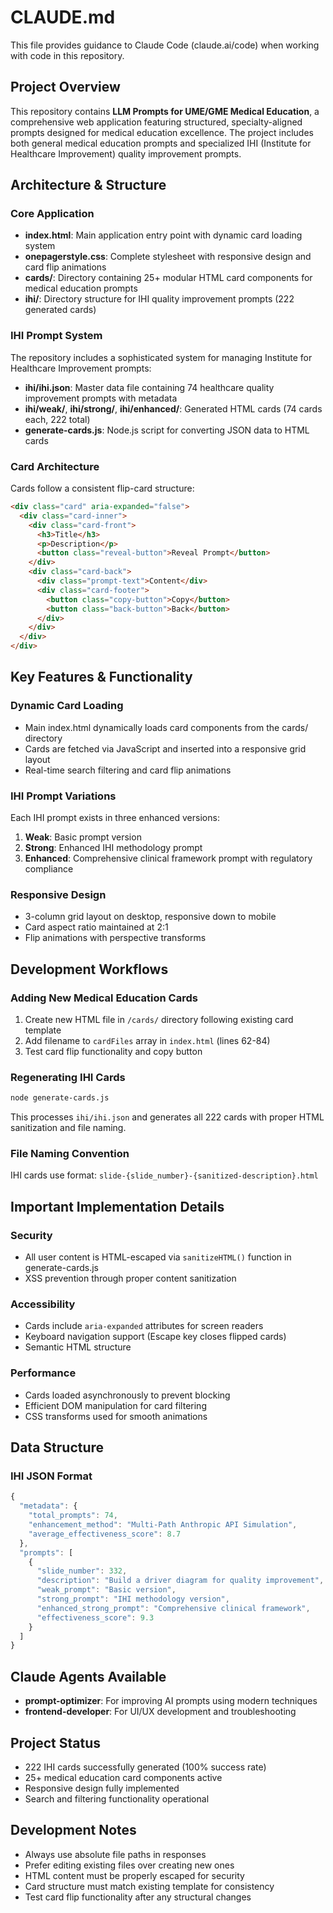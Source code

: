 # CLAUDE.md

This file provides guidance to Claude Code (claude.ai/code) when working with code in this repository.

## Project Overview

This repository contains **LLM Prompts for UME/GME Medical Education**, a comprehensive web application featuring structured, specialty-aligned prompts designed for medical education excellence. The project includes both general medical education prompts and specialized IHI (Institute for Healthcare Improvement) quality improvement prompts.

## Architecture & Structure

### Core Application
- **index.html**: Main application entry point with dynamic card loading system
- **onepagerstyle.css**: Complete stylesheet with responsive design and card flip animations
- **cards/**: Directory containing 25+ modular HTML card components for medical education prompts
- **ihi/**: Directory structure for IHI quality improvement prompts (222 generated cards)

### IHI Prompt System
The repository includes a sophisticated system for managing Institute for Healthcare Improvement prompts:
- **ihi/ihi.json**: Master data file containing 74 healthcare quality improvement prompts with metadata
- **ihi/weak/**, **ihi/strong/**, **ihi/enhanced/**: Generated HTML cards (74 cards each, 222 total)
- **generate-cards.js**: Node.js script for converting JSON data to HTML cards

### Card Architecture
Cards follow a consistent flip-card structure:
```html
<div class="card" aria-expanded="false">
  <div class="card-inner">
    <div class="card-front">
      <h3>Title</h3>
      <p>Description</p>
      <button class="reveal-button">Reveal Prompt</button>
    </div>
    <div class="card-back">
      <div class="prompt-text">Content</div>
      <div class="card-footer">
        <button class="copy-button">Copy</button>
        <button class="back-button">Back</button>
      </div>
    </div>
  </div>
</div>
```

## Key Features & Functionality

### Dynamic Card Loading
- Main index.html dynamically loads card components from the cards/ directory
- Cards are fetched via JavaScript and inserted into a responsive grid layout
- Real-time search filtering and card flip animations

### IHI Prompt Variations
Each IHI prompt exists in three enhanced versions:
1. **Weak**: Basic prompt version
2. **Strong**: Enhanced IHI methodology prompt  
3. **Enhanced**: Comprehensive clinical framework prompt with regulatory compliance

### Responsive Design
- 3-column grid layout on desktop, responsive down to mobile
- Card aspect ratio maintained at 2:1
- Flip animations with perspective transforms

## Development Workflows

### Adding New Medical Education Cards
1. Create new HTML file in `/cards/` directory following existing card template
2. Add filename to `cardFiles` array in `index.html` (lines 62-84)
3. Test card flip functionality and copy button

### Regenerating IHI Cards
```bash
node generate-cards.js
```
This processes `ihi/ihi.json` and generates all 222 cards with proper HTML sanitization and file naming.

### File Naming Convention
IHI cards use format: `slide-{slide_number}-{sanitized-description}.html`

## Important Implementation Details

### Security
- All user content is HTML-escaped via `sanitizeHTML()` function in generate-cards.js
- XSS prevention through proper content sanitization

### Accessibility
- Cards include `aria-expanded` attributes for screen readers
- Keyboard navigation support (Escape key closes flipped cards)
- Semantic HTML structure

### Performance
- Cards loaded asynchronously to prevent blocking
- Efficient DOM manipulation for card filtering
- CSS transforms used for smooth animations

## Data Structure

### IHI JSON Format
```javascript
{
  "metadata": {
    "total_prompts": 74,
    "enhancement_method": "Multi-Path Anthropic API Simulation",
    "average_effectiveness_score": 8.7
  },
  "prompts": [
    {
      "slide_number": 332,
      "description": "Build a driver diagram for quality improvement",
      "weak_prompt": "Basic version",
      "strong_prompt": "IHI methodology version", 
      "enhanced_strong_prompt": "Comprehensive clinical framework",
      "effectiveness_score": 9.3
    }
  ]
}
```

## Claude Agents Available
- **prompt-optimizer**: For improving AI prompts using modern techniques
- **frontend-developer**: For UI/UX development and troubleshooting

## Project Status
- 222 IHI cards successfully generated (100% success rate)
- 25+ medical education card components active
- Responsive design fully implemented
- Search and filtering functionality operational

## Development Notes
- Always use absolute file paths in responses
- Prefer editing existing files over creating new ones
- HTML content must be properly escaped for security
- Card structure must match existing template for consistency
- Test card flip functionality after any structural changes